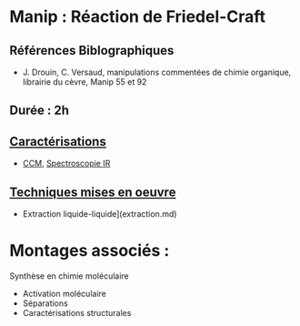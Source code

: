 # Manip : Réaction de Friedel-Craft
## Références Biblographiques 
- J. Drouin, C. Versaud, manipulations commentées de chimie organique, librairie du cèvre, Manip 55 et 92
## Durée : 2h
## [Caractérisations](Caracterisations.md)
- [CCM](ccm.md), [Spectroscopie IR](spectroIR.md)
## [Techniques mises en oeuvre](techniques.md)
- Extraction liquide-liquide](extraction.md)
# Montages associés :
Synthèse en chimie moléculaire
- Activation moléculaire
- Séparations
- Caractérisations structurales